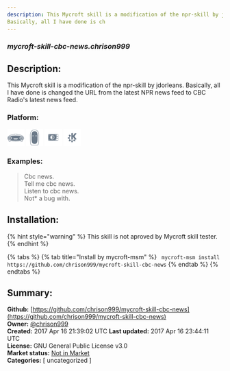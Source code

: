```yaml
---
description: This Mycroft skill is a modification of the npr-skill by jdorleans.
Basically, all I have done is ch
---
```


### _mycroft-skill-cbc-news.chrison999_  
## Description:  
This Mycroft skill is a modification of the npr-skill by jdorleans.
Basically, all I have done is changed the URL from the latest NPR
news feed to CBC Radio's latest news feed.  
  
### Platform:  
 ![Mark I](../.gitbook/assets/mark-1-icon.png)  ![Mark II](../.gitbook/assets/mark-2-icon.png)  ![Picroft](../.gitbook/assets/picroft-icon.png)  ![plasmoid](../.gitbook/assets/kde.png)   
### Examples:  
> Cbc news.  
> Tell me cbc news.  
> Listen to cbc news.  
> Not* a bug with.  
  
## Installation:  
{% hint style="warning" %}
This skill is not aproved by Mycroft skill tester.
{% endhint %}
    
{% tabs %}
{% tab title="Install by mycroft-msm" %}
``` mycroft-msm install https://github.com/chrison999/mycroft-skill-cbc-news```
{% endtab %}
  {% endtabs %}
    
## Summary:  
**Github:** [https://github.com/chrison999/mycroft-skill-cbc-news](https://github.com/chrison999/mycroft-skill-cbc-news)  
**Owner:** [@chrison999](https://github.com/chrison999)  
**Created:** 2017 Apr 16 21:39:02 UTC  **Last updated:** 2017 Apr 16 23:44:11 UTC  
**License:** GNU General Public License v3.0  
**Market status:** [Not in Market](https://market.mycroft.ai/skill/)  
**Categories:** [ uncategorized ]   
